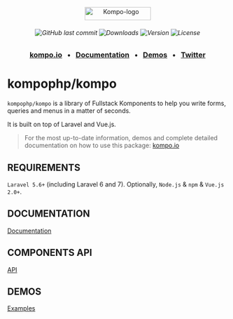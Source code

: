 <p align="center">
  <a href="https://kompo.io" target="_blank">
    <img src="https://kompo.io/img/kompo-logo.svg" width="151" height="30" alt="Kompo-logo" />
  </a>
</p>
<h6 align="center">
    <img alt="GitHub last commit" src="https://img.shields.io/github/last-commit/kompophp/kompo.svg">
    <img src="https://img.shields.io/npm/dt/vue-kompo.svg?style=flat-square" alt="Downloads" />
    <img src="https://img.shields.io/npm/v/vue-kompo.svg?style=flat-square" alt="Version" />
    <img src="https://img.shields.io/npm/l/vue-kompo.svg?style=flat-square" alt="License" />
</h6>
<h3 align="center">
    <a href="https://kompo.io" target="_blank">kompo.io</a>
    &nbsp;&nbsp;&bull;&nbsp;&nbsp;
    <a href="https://kompo.io/docs" target="_blank">Documentation</a>
    &nbsp;&nbsp;&bull;&nbsp;&nbsp;
    <a href="https://kompo.io/examples" target="_blank">Demos</a>
    &nbsp;&nbsp;&bull;&nbsp;&nbsp;
    <a href="https://twitter.com/kompophp" target="_blank">Twitter</a>
</h3>

# kompophp/kompo

`kompophp/kompo` is a library of Fullstack Komponents to help you write forms, queries and menus in a matter of seconds. 

It is built on top of Laravel and Vue.js.

> For the most up-to-date information, demos and complete detailed documentation on how to use this package: <a href="https://kompo.io">kompo.io</a>


## REQUIREMENTS

`Laravel 5.6+` (including Laravel 6 and 7). Optionally, `Node.js` & `npm` & `Vue.js 2.0+`.

## DOCUMENTATION

<a href="https://kompo.io/docs" target="_blank">Documentation</a>

## COMPONENTS API

<a href="https://kompo.io/api" target="_blank">API</a>

## DEMOS

<a href="https://kompo.io/examples" target="_blank">Examples</a>